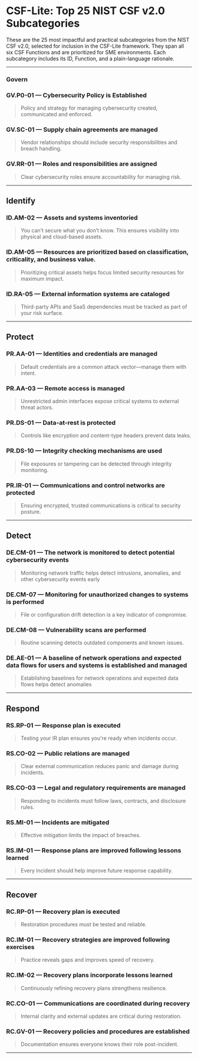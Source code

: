 # CSF-Lite: Top 25 NIST CSF v2.0 Subcategories

These are the 25 most impactful and practical subcategories from the NIST CSF v2.0, selected for inclusion in the CSF-Lite framework. They span all six CSF Functions and are prioritized for SME environments.
Each subcategory includes its ID, Function, and a plain-language rationale.

---

### Govern


### GV.P0-01 — Cybersecurity Policy is Established

> Policy and strategy for managing cybersecurity created, communicated and enforced.

### GV.SC-01 — Supply chain agreements are managed

> Vendor relationships should include security responsibilities and breach handling.

### GV.RR-01 — Roles and responsibilities are assigned

> Clear cybersecurity roles ensure accountability for managing risk.


---

## Identify

### ID.AM-02 — Assets and systems inventoried

> You can’t secure what you don’t know. This ensures visibility into physical and cloud-based assets.

### ID.AM-05 — Resources are prioritized based on classification, criticality, and business value.

> Prioritizing critical assets helps focus limited security resources for maximum impact.

### ID.RA-05 — External information systems are cataloged

> Third-party APIs and SaaS dependencies must be tracked as part of your risk surface.



---

## Protect

### PR.AA-01 — Identities and credentials are managed

> Default credentials are a common attack vector—manage them with intent.

### PR.AA-03 — Remote access is managed

> Unrestricted admin interfaces expose critical systems to external threat actors.

### PR.DS-01 — Data-at-rest is protected

> Controls like encryption and content-type headers prevent data leaks.

### PR.DS-10 — Integrity checking mechanisms are used

> File exposures or tampering can be detected through integrity monitoring.

### PR.IR-01 — Communications and control networks are protected

> Ensuring encrypted, trusted communications is critical to security posture.

---

## Detect

### DE.CM-01 — The network is monitored to detect potential cybersecurity events

> Monitoring network traffic helps detect intrusions, anomalies, and other cybersecurity events early

### DE.CM-07 — Monitoring for unauthorized changes to systems is performed

> File or configuration drift detection is a key indicator of compromise.

### DE.CM-08 — Vulnerability scans are performed

> Routine scanning detects outdated components and known issues.

### DE.AE-01 — A baseline of network operations and expected data flows for users and systems is established and managed

> Establishing baselines for network operations and expected data flows helps detect anomalies

---

## Respond

### RS.RP-01 — Response plan is executed

> Testing your IR plan ensures you're ready when incidents occur.

### RS.CO-02 — Public relations are managed

> Clear external communication reduces panic and damage during incidents.

### RS.CO-03 — Legal and regulatory requirements are managed

> Responding to incidents must follow laws, contracts, and disclosure rules.

### RS.MI-01 — Incidents are mitigated

> Effective mitigation limits the impact of breaches.

### RS.IM-01 — Response plans are improved following lessons learned

> Every incident should help improve future response capability.

---

## Recover

### RC.RP-01 — Recovery plan is executed

> Restoration procedures must be tested and reliable.

### RC.IM-01 — Recovery strategies are improved following exercises

> Practice reveals gaps and improves speed of recovery.

### RC.IM-02 — Recovery plans incorporate lessons learned

> Continuously refining recovery plans strengthens resilience.

### RC.CO-01 — Communications are coordinated during recovery

> Internal clarity and external updates are critical during restoration.

### RC.GV-01 — Recovery policies and procedures are established

> Documentation ensures everyone knows their role post-incident.

---
